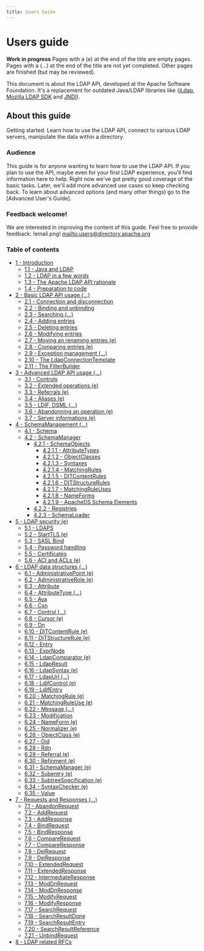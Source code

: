 ```yaml
---
title: Users Guide
---
```


# Users guide

<DIV class="note" markdown="1">
<strong>Work in progress</strong>
Pages with a (e) at the end of the title are empty pages.
Pages with a (...) at the end of the title are not yet completed.
Other pages are finished (but may be reviewed).
</DIV>

This document is about the LDAP API, developed at the Apache Software Foundation. It's a replacement for outdated Java/LDAP libraries like ([jLdap](http://www.openldap.org/jldap/), [Mozilla LDAP SDK](https://wiki.mozilla.org/Mozilla_LDAP_SDK_Programmer%27s_Guide/Getting_Started_With_LDAP_Java_SDK) and [JNDI](http://www.oracle.com/technetwork/java/jndi/index.html)).

## About this guide

Getting started. Learn how to use the LDAP API, connect to various LDAP servers, manipulate the data within a directory. 

### Audience

This guide is for anyone wanting to learn how to use the LDAP API. If you plan to use the API, maybe even for your first LDAP experience, you'll find information here to help. Right now we've got pretty good coverage of the basic tasks.  Later, we'll add more advanced use cases so keep checking back.  To learn about advanced options (and many other things) go to the [Advanced User's Guide].

### Feedback welcome!

We are interested in improving the content of this guide. Feel free to provide feedback:
!email.png! [mailto:users@directory.apache.org](mailto:users@directory.apache.org)

### Table of contents

* [1 - Introduction](user-guide/1-introduction.html)
    *  [1.1 - Java and LDAP](user-guide/1.1-java-and-ldap.html)
    *  [1.2 - LDAP in a few words](user-guide/1.2-ldap-in-a-few-words.html)
    *  [1.3 - The Apache LDAP API rationale](user-guide/1.3-apache-ldap-api-rational.html)
    *  [1.4 - Preparation to code](user-guide/1.4-preparation-to-code.html)
* [2 - Basic LDAP API usage (...)](user-guide/2-basic-ldap-api-usage.html)
    *  [2.1 - Connection and disconnection](user-guide/2.1-connection-disconnection.html)
    *  [2.2 - Binding and unbinding](user-guide/2.2-binding-unbinding.html)
    *  [2.3 - Searching (...)](user-guide/2.3-searching.html)
    *  [2.4 - Adding entries](user-guide/2.4-adding.html)
    *  [2.5 - Deleting entries](user-guide/2.5-deleting.html)
    *  [2.6 - Modifying entries](user-guide/2.6-modifying.html)
    *  [2.7 - Moving an renaming entries (e)](user-guide/2.7-moving-renaming.html)
    *  [2.8 - Comparing entries (e)](user-guide/2.8-comparing.html)
    *  [2.9 - Exception management (...)](user-guide/2.9-exception-management.html)
    *  [2.10 - The LdapConnectionTemplate](user-guide/2.10-ldap-connection-template.html)
    *  [2.11 - The FilterBuilder](user-guide/2.11-filter-builder.html)
* [3 - Advanced LDAP API usage (...)](user-guide/3-advanced-ldap-api-usage.html)
    *  [3.1 - Controls](user-guide/3.1-controls.html)
    *  [3.2 - Extended operations (e)](user-guide/3.2-extended-operations.html)
    *  [3.3 - Referrals (e)](user-guide/3.3-referrals.html)
    *  [3.4 - Aliases (e)](user-guide/3.4-aliases.html)
    *  [3.5 - LDIF, DSML (...)](user-guide/3.5-ldif-dsml.html)
    *  [3.6 - Abandonning an operation (e)](user-guide/3.6-abandonning.html)
    *  [3.7 - Server informations (e)](user-guide/3.7-server-informations.html)
* [4 - SchemaManagement (...)](user-guide/4-schema-management.html)
    * [4.1 - Schema](user-guide/4.1-schema.html)
    * [4.2 - SchemaManager](user-guide/4.2-schema-manager.html)
        * [4.2.1 - SchemaObjects](user-guide/4.2.1-schema-objects.html)
            * [4.2.1.1 - AttributeTypes](user-guide/4.2.1.1-attribute-types.html)
            * [4.2.1.2 - ObjectClasses](user-guide/4.2.1.2-object-classes.html)
            * [4.2.1.3 - Syntaxes](user-guide/4.2.1.3-syntaxes.html)
            * [4.2.1.4 - MatchingRules](user-guide/4.2.1.4-matching-rules.html)
            * [4.2.1.5 - DITContentRules](user-guide/4.2.1.5-dit-content-rules.html)
            * [4.2.1.6 - DITStructureRules](user-guide/4.2.1.6-dit-structure-rules.html)
            * [4.2.1.7 - MatchingRuleUses](user-guide/4.2.1.7-matching-rule-uses.html)
            * [4.2.1.8 - NameForms](user-guide/4.2.1.8-name-forms.html)
            * [4.2.1.9 - ApacheDS Schema Elements](user-guide/4.2.1.9-apacheds-schema-elements.html)
        * [4.2.2 - Registries](user-guide/4.2.2-registries.html)
        * [4.2.3 - SchemaLoader](user-guide/4.2.3-schema-loader.html)
* [5 - LDAP security (e)](user-guide/5-ldap-security.html)
    *  [5.1 - LDAPS](user-guide/5.1-ldaps.html)
    *  [5.2 - StartTLS (e)](user-guide/5.2-start-tls.html)
    *  [5.3 - SASL Bind](user-guide/5.3-sasl-bind.html)
    *  [5.4 - Password handling](user-guide/5.4-password-handling.html)
    *  [5.5 - Certificates](user-guide/5.5-certificates.html)
    *  [5.6 - ACI and ACLs (e)](user-guide/5.6-aci-and-acls.html)
* [6 - LDAP data structures (...)](user-guide/6-ldap-data-structures.html)
    *  [6.1 - AdministrativePoint (e)](user-guide/6.1-administrative-point.html)
    *  [6.2 - AdministrativeRole (e)](user-guide/6.2-administrative-role.html)
    *  [6.3 - Attribute](user-guide/6.3-attribute.html)
    *  [6.4 - AttributeType (...)](user-guide/6.4-attribute-type.html)
    *  [6.5 - Ava](user-guide/6.5-ava.html)
    *  [6.6 - Csn](user-guide/6.6-csn.html)
    *  [6.7 - Control (...)](user-guide/6.7-control.html)
    *  [6.8 - Cursor (e)](user-guide/6.8-cursor.html)
    *  [6.9 - Dn](user-guide/6.9-dn.html)
    *  [6.10 - DITContentRule (e)](user-guide/6.10-dit-content-rule.html)
    *  [6.11 - DITStructureRule (e)](user-guide/6.11-dit-structure-rule.html)
    *  [6.12 - Entry](user-guide/6.12-entry.html)
    *  [6.13 - ExprNode](user-guide/6.13-expr-node.html)
    *  [6.14 - LdapComparator (e)](user-guide/6.14-ldap-comparator.html)
    *  [6.15 - LdapResult](user-guide/6.15-ldap-result.html)
    *  [6.16 - LdapSyntax (e)](user-guide/6.16-ldap-syntax.html)
    *  [6.17 - LdapUrl (...)](user-guide/6.17-ldap-url.html)
    *  [6.18 - LdifControl (e)](user-guide/6.18-ldif-control.html)
    *  [6.19 - LdifEntry](user-guide/6.19-ldif-entry.html)
    *  [6.20 - MatchingRule (e)](user-guide/6.20-matching-rule.html)
    *  [6.21 - MatchingRuleUse (e)](user-guide/6.21-matching-rule-use.html)
    *  [6.22 - Message (...)](user-guide/6.22-message.html)
    *  [6.23 - Modification](user-guide/6.23-modification.html)
    *  [6.24 - NameForm (e)](user-guide/6.24-name-form.html)
    *  [6.25 - Normalizer (e)](user-guide/6.25-normalizer.html)
    *  [6.26 - ObjectClass (e)](user-guide/6.26-object-class.html)
    *  [6.27 - Oid](user-guide/6.27-oid.html)
    *  [6.28 - Rdn](user-guide/6.28-rdn.html)
    *  [6.29 - Referral (e)](user-guide/6.29-referral.html)
    *  [6.30 - Refinment (e)](user-guide/6.30-refinment.html)
    *  [6.31 - SchemaManager (e)](user-guide/6.31-schema-manager.html)
    *  [6.32 - Subentry (e)](user-guide/6.32-subentry.html)
    *  [6.33 - SubtreeSpecification (e)](user-guide/6.33-subtree-specification.html)
    *  [6.34 - SyntaxChecker (e)](user-guide/6.34-syntax-checker.html)
    *  [6.35 - Value](user-guide/6.35-value.html)
* [7 - Requests and Responses (...)](user-guide/7-requests-responses.html)
    * [7.1 - AbandonRequest](user-guide/7.1-abandon-request.html)
    * [7.2 - AddRequest](user-guide/7.2-add-request.html)
    * [7.3 - AddResponse](user-guide/7.3-add-response.html)
    * [7.4 - BindRequest](user-guide/7.4-bind-request.html)
    * [7.5 - BindResponse](user-guide/7.5-bind-response.html)
    * [7.6 - CompareRequest](user-guide/7.6-compare-request.html)
    * [7.7 - CompareResponse](user-guide/7.7-compare-response.html)
    * [7.8 - DelRequest](user-guide/7.8-del-request.html)
    * [7.9 - DelResponse](user-guide/7.9-del-response.html)
    * [7.10 - ExtendedRequest](user-guide/7.10-extended-request.html)
    * [7.11 - ExtendedResponse](user-guide/7.11-extended-response.html)
    * [7.12 - IntermediateResponse](user-guide/7.12-intermediate-response.html)
    * [7.13 - ModDnRequest](user-guide/7.13-mod-dn-request.html)
    * [7.14 - ModDnResponse](user-guide/7.14-mod-dn-response.html)
    * [7.15 - ModifyRequest](user-guide/7.15-modify-request.html)
    * [7.16 - ModifyResponse](user-guide/7.16-modify-response.html)
    * [7.17 - SearchRequest](user-guide/7.17-search-request.html)
    * [7.18 - SearchResultDone](user-guide/7.18-search-result-done.html)
    * [7.19 - SearchResultEntry](user-guide/7.19-search-result-entry.html)
    * [7.20 - SearchResultReference](user-guide/7.20-search-result-reference.html)
    * [7.21 - UnbindRequest](user-guide/7.21-unbind-request.html)
* [8 - LDAP related RFCs](user-guide/8-ldap-rfcs.html)
